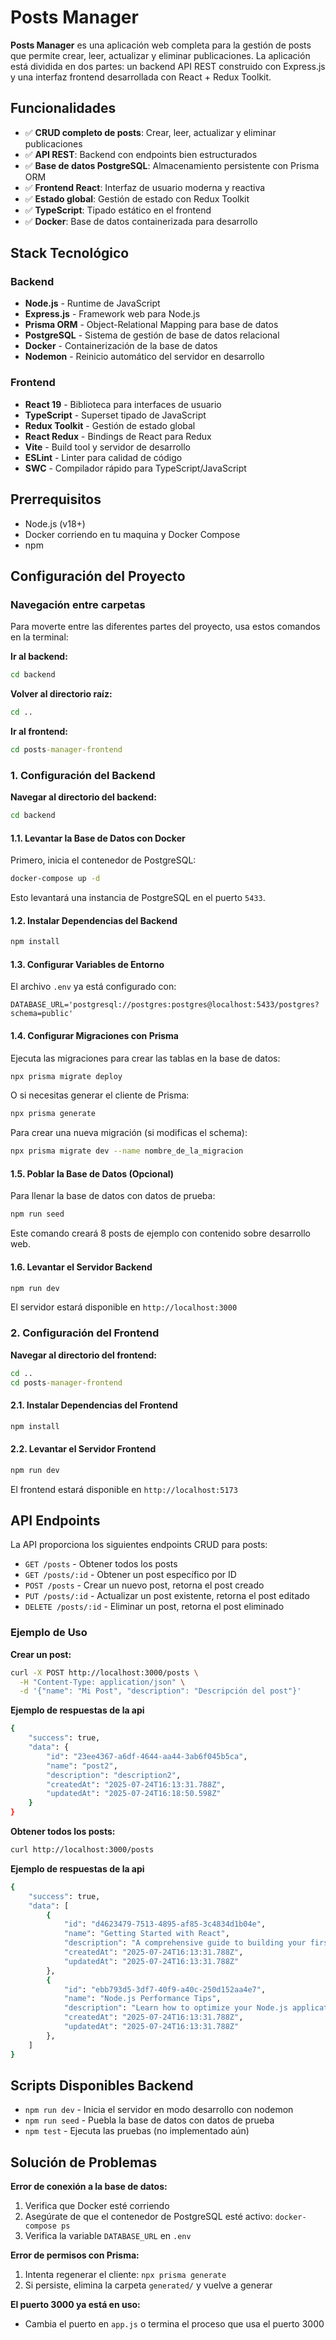 # Posts Manager

**Posts Manager** es una aplicación web completa para la gestión de posts que permite crear, leer, actualizar y eliminar publicaciones. La aplicación está dividida en dos partes: un backend API REST construido con Express.js y una interfaz frontend desarrollada con React + Redux Toolkit.

## Funcionalidades

- ✅ **CRUD completo de posts**: Crear, leer, actualizar y eliminar publicaciones
- ✅ **API REST**: Backend con endpoints bien estructurados 
- ✅ **Base de datos PostgreSQL**: Almacenamiento persistente con Prisma ORM
- ✅ **Frontend React**: Interfaz de usuario moderna y reactiva
- ✅ **Estado global**: Gestión de estado con Redux Toolkit
- ✅ **TypeScript**: Tipado estático en el frontend
- ✅ **Docker**: Base de datos containerizada para desarrollo
## Stack Tecnológico

### Backend
- **Node.js** - Runtime de JavaScript
- **Express.js** - Framework web para Node.js
- **Prisma ORM** - Object-Relational Mapping para base de datos
- **PostgreSQL** - Sistema de gestión de base de datos relacional
- **Docker** - Containerización de la base de datos
- **Nodemon** - Reinicio automático del servidor en desarrollo

### Frontend
- **React 19** - Biblioteca para interfaces de usuario
- **TypeScript** - Superset tipado de JavaScript
- **Redux Toolkit** - Gestión de estado global
- **React Redux** - Bindings de React para Redux
- **Vite** - Build tool y servidor de desarrollo
- **ESLint** - Linter para calidad de código
- **SWC** - Compilador rápido para TypeScript/JavaScript
## Prerrequisitos

- Node.js (v18+)
- Docker corriendo en tu maquina y Docker Compose
- npm

## Configuración del Proyecto

### Navegación entre carpetas

Para moverte entre las diferentes partes del proyecto, usa estos comandos en la terminal:

**Ir al backend:**
```cmd
cd backend
```

**Volver al directorio raíz:**
```cmd
cd ..
```

**Ir al frontend:**
```cmd
cd posts-manager-frontend
```

### 1. Configuración del Backend

**Navegar al directorio del backend:**
```cmd
cd backend
```

#### 1.1. Levantar la Base de Datos con Docker

Primero, inicia el contenedor de PostgreSQL:

```bash
docker-compose up -d
```

Esto levantará una instancia de PostgreSQL en el puerto `5433`.

#### 1.2. Instalar Dependencias del Backend

```cmd
npm install
```

#### 1.3. Configurar Variables de Entorno

El archivo `.env` ya está configurado con:

```env
DATABASE_URL='postgresql://postgres:postgres@localhost:5433/postgres?schema=public'
```

#### 1.4. Configurar Migraciones con Prisma

Ejecuta las migraciones para crear las tablas en la base de datos:

```bash
npx prisma migrate deploy
```

O si necesitas generar el cliente de Prisma:

```bash
npx prisma generate
```

Para crear una nueva migración (si modificas el schema):

```bash
npx prisma migrate dev --name nombre_de_la_migracion
```

#### 1.5. Poblar la Base de Datos (Opcional)

Para llenar la base de datos con datos de prueba:

```bash
npm run seed
```

Este comando creará 8 posts de ejemplo con contenido sobre desarrollo web.

#### 1.6. Levantar el Servidor Backend

```cmd
npm run dev
```

El servidor estará disponible en `http://localhost:3000`

### 2. Configuración del Frontend

**Navegar al directorio del frontend:**
```cmd
cd ..
cd posts-manager-frontend
```

#### 2.1. Instalar Dependencias del Frontend

```cmd
npm install
```

#### 2.2. Levantar el Servidor Frontend

```cmd
npm run dev
```

El frontend estará disponible en `http://localhost:5173`

## API Endpoints

La API proporciona los siguientes endpoints CRUD para posts:

- `GET /posts` - Obtener todos los posts
- `GET /posts/:id` - Obtener un post específico por ID
- `POST /posts` - Crear un nuevo post, retorna el post creado
- `PUT /posts/:id` - Actualizar un post existente, retorna el post editado
- `DELETE /posts/:id` - Eliminar un post, retorna el post eliminado


### Ejemplo de Uso

**Crear un post:**
```bash
curl -X POST http://localhost:3000/posts \
  -H "Content-Type: application/json" \
  -d '{"name": "Mi Post", "description": "Descripción del post"}'
```

**Ejemplo de respuestas de la api**

```bash
{
    "success": true,
    "data": {
        "id": "23ee4367-a6df-4644-aa44-3ab6f045b5ca",
        "name": "post2",
        "description": "description2",
        "createdAt": "2025-07-24T16:13:31.788Z",
        "updatedAt": "2025-07-24T16:18:50.598Z"
    }
}
```
**Obtener todos los posts:**
```bash
curl http://localhost:3000/posts
```
**Ejemplo de respuestas de la api**

```bash
{
    "success": true,
    "data": [
        {
            "id": "d4623479-7513-4895-af85-3c4834d1b04e",
            "name": "Getting Started with React",
            "description": "A comprehensive guide to building your first React application with modern hooks and best practices.",
            "createdAt": "2025-07-24T16:13:31.788Z",
            "updatedAt": "2025-07-24T16:13:31.788Z"
        },
        {
            "id": "ebb793d5-3df7-40f9-a40c-250d152aa4e7",
            "name": "Node.js Performance Tips",
            "description": "Learn how to optimize your Node.js applications for better performance and scalability.",
            "createdAt": "2025-07-24T16:13:31.788Z",
            "updatedAt": "2025-07-24T16:13:31.788Z"
        },
    ]
}
```

## Scripts Disponibles Backend

- `npm run dev` - Inicia el servidor en modo desarrollo con nodemon
- `npm run seed` - Puebla la base de datos con datos de prueba
- `npm test` - Ejecuta las pruebas (no implementado aún)


## Solución de Problemas

**Error de conexión a la base de datos:**
1. Verifica que Docker esté corriendo
2. Asegúrate de que el contenedor de PostgreSQL esté activo: `docker-compose ps`
3. Verifica la variable `DATABASE_URL` en `.env`

**Error de permisos con Prisma:**
1. Intenta regenerar el cliente: `npx prisma generate`
2. Si persiste, elimina la carpeta `generated/` y vuelve a generar

**El puerto 3000 ya está en uso:**
- Cambia el puerto en `app.js` o termina el proceso que usa el puerto 3000

